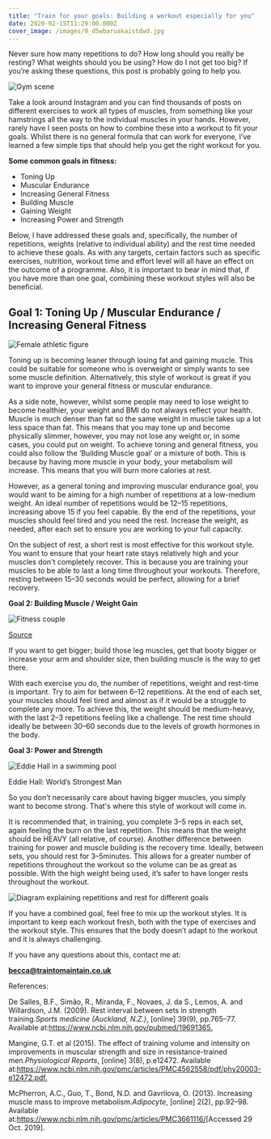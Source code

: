 ```yaml
---
title: "Train for your goals: Building a workout especially for you"
date: 2020-02-15T11:29:00.000Z
cover_image: /images/0_d5wbaruakaistdwd.jpg
---
```

Never sure how many repetitions to do? How long should you really be resting? What weights should you be using? How do I not get too big? If you’re asking these questions, this post is probably going to help you.

![Gym scene](https://miro.medium.com/max/1600/0*D5wBARuAkAISTdwd.jpg)

Take a look around Instagram and you can find thousands of posts on different exercises to work all types of muscles, from something like your hamstrings all the way to the individual muscles in your hands. However, rarely have I seen posts on how to combine these into a workout to fit your goals. Whilst there is no general formula that can work for everyone, I’ve learned a few simple tips that should help you get the right workout for you.

**Some common goals in fitness:**

* Toning Up
* Muscular Endurance
* Increasing General Fitness
* Building Muscle
* Gaining Weight
* Increasing Power and Strength

Below, I have addressed these goals and, specifically, the number of repetitions, weights (relative to individual ability) and the rest time needed to achieve these goals. As with any targets, certain factors such as specific exercises, nutrition, workout time and effort level will all have an effect on the outcome of a programme. Also, it is important to bear in mind that, if you have more than one goal, combining these workout styles will also be beneficial.

## Goal 1: Toning Up / Muscular Endurance / Increasing General Fitness

![Female athletic figure](https://miro.medium.com/max/512/0*eQwXdkr2oKV_QVOd)

Toning up is becoming leaner through losing fat and gaining muscle. This could be suitable for someone who is overweight or simply wants to see some muscle definition. Alternatively, this style of workout is great if you want to improve your general fitness or muscular endurance.

As a side note, however, whilst some people may need to lose weight to become healthier, your weight and BMI do not always reflect your health. Muscle is much denser than fat so the same weight in muscle takes up a lot less space than fat. This means that you may tone up and become physically slimmer, however, you may not lose any weight or, in some cases, you could put on weight. To achieve toning and general fitness, you could also follow the ‘Building Muscle goal’ or a mixture of both. This is because by having more muscle in your body, your metabolism will increase. This means that you will burn more calories at rest.

However, as a general toning and improving muscular endurance goal, you would want to be aiming for a high number of repetitions at a low-medium weight. An ideal number of repetitions would be 12–15 repetitions, increasing above 15 if you feel capable. By the end of the repetitions, your muscles should feel tired and you need the rest. Increase the weight, as needed, after each set to ensure you are working to your full capacity.

On the subject of rest, a short rest is most effective for this workout style. You want to ensure that your heart rate stays relatively high and your muscles don't completely recover. This is because you are training your muscles to be able to last a long time throughout your workouts. Therefore, resting between 15–30 seconds would be perfect, allowing for a brief recovery.

**Goal 2: Building Muscle / Weight Gain**

![Fitness couple](https://miro.medium.com/max/848/0*7sW8xYdZcRR6rd42.jpg)

[Source](http://:%20https//fashion-history.lovetoknow.com/image/196502~Fitness-Couple.jpg)

If you want to get bigger; build those leg muscles, get that booty bigger or increase your arm and shoulder size, then building muscle is the way to get there.

With each exercise you do, the number of repetitions, weight and rest-time is important. Try to aim for between 6–12 repetitions. At the end of each set, your muscles should feel tired and almost as if it would be a struggle to complete any more. To achieve this, the weight should be medium-heavy, with the last 2–3 repetitions feeling like a challenge. The rest time should ideally be between 30–60 seconds due to the levels of growth hormones in the body.

**Goal 3: Power and Strength**

![Eddie Hall in a swimming pool](https://miro.medium.com/max/500/0*_WkUIV_djHe1f9VH.jpg)

Eddie Hall: World’s Strongest Man

So you don’t necessarily care about having bigger muscles, you simply want to become strong. That's where this style of workout will come in.

It is recommended that, in training, you complete 3–5 reps in each set, again feeling the burn on the last repetition. This means that the weight should be HEAVY (all relative, of course). Another difference between training for power and muscle building is the recovery time. Ideally, between sets, you should rest for 3–5minutes. This allows for a greater number of repetitions throughout the workout so the volume can be as great as possible. With the high weight being used, it’s safer to have longer rests throughout the workout.

![Diagram explaining repetitions and rest for different goals](https://miro.medium.com/max/733/1*anDxd0L8yAPtXtEnLrkVnQ.png)

If you have a combined goal, feel free to mix up the workout styles. It is important to keep each workout fresh, both with the type of exercises and the workout style. This ensures that the body doesn’t adapt to the workout and it is always challenging.

If you have any questions about this, contact me at:

**becca@traintomaintain.co.uk**

References:

De Salles, B.F., Simão, R., Miranda, F., Novaes, J. da S., Lemos, A. and Willardson, J.M. (2009). Rest interval between sets in strength training.*Sports medicine (Auckland, N.Z.)*, \[online] 39(9), pp.765–77. Available at:<https://www.ncbi.nlm.nih.gov/pubmed/19691365.>

Mangine, G.T. et al (2015). The effect of training volume and intensity on improvements in muscular strength and size in resistance-trained men.*Physiological Reports*, \[online] 3(8), p.e12472. Available at:<https://www.ncbi.nlm.nih.gov/pmc/articles/PMC4562558/pdf/phy20003-e12472.pdf.>

McPherron, A.C., Guo, T., Bond, N.D. and Gavrilova, O. (2013). Increasing muscle mass to improve metabolism.*Adipocyte*, \[online] 2(2), pp.92–98. Available at:<https://www.ncbi.nlm.nih.gov/pmc/articles/PMC3661116/>\[Accessed 29 Oct. 2019].